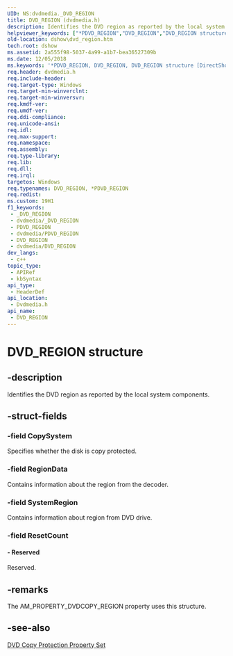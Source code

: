 ```yaml
---
UID: NS:dvdmedia._DVD_REGION
title: DVD_REGION (dvdmedia.h)
description: Identifies the DVD region as reported by the local system components.
helpviewer_keywords: ["*PDVD_REGION","DVD_REGION","DVD_REGION structure [DirectShow]","DVD_REGIONStructure","PDVD_REGION","PDVD_REGION structure pointer [DirectShow]","dshow.dvd_region","dvdmedia/DVD_REGION","dvdmedia/PDVD_REGION"]
old-location: dshow\dvd_region.htm
tech.root: dshow
ms.assetid: 2a555f98-5037-4a99-a1b7-bea36527309b
ms.date: 12/05/2018
ms.keywords: '*PDVD_REGION, DVD_REGION, DVD_REGION structure [DirectShow], DVD_REGIONStructure, PDVD_REGION, PDVD_REGION structure pointer [DirectShow], dshow.dvd_region, dvdmedia/DVD_REGION, dvdmedia/PDVD_REGION'
req.header: dvdmedia.h
req.include-header: 
req.target-type: Windows
req.target-min-winverclnt: 
req.target-min-winversvr: 
req.kmdf-ver: 
req.umdf-ver: 
req.ddi-compliance: 
req.unicode-ansi: 
req.idl: 
req.max-support: 
req.namespace: 
req.assembly: 
req.type-library: 
req.lib: 
req.dll: 
req.irql: 
targetos: Windows
req.typenames: DVD_REGION, *PDVD_REGION
req.redist: 
ms.custom: 19H1
f1_keywords:
 - _DVD_REGION
 - dvdmedia/_DVD_REGION
 - PDVD_REGION
 - dvdmedia/PDVD_REGION
 - DVD_REGION
 - dvdmedia/DVD_REGION
dev_langs:
 - c++
topic_type:
 - APIRef
 - kbSyntax
api_type:
 - HeaderDef
api_location:
 - Dvdmedia.h
api_name:
 - DVD_REGION
---
```


# DVD_REGION structure


## -description

Identifies the DVD region as reported by the local system components.

## -struct-fields

### -field CopySystem

Specifies whether the disk is copy protected.

### -field RegionData

Contains information about the region from the decoder.

### -field SystemRegion

Contains information about region from DVD drive.

### -field ResetCount

 




#### - Reserved

Reserved.

## -remarks

The AM_PROPERTY_DVDCOPY_REGION property uses this structure.

## -see-also

<a href="https://docs.microsoft.com/windows/desktop/DirectShow/dvd-copy-protection-property-set">DVD Copy Protection Property Set</a>


